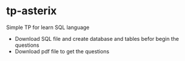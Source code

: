 # tp-asterix
Simple TP for learn SQL language
- Download SQL file and create database and tables befor begin the questions
- Download pdf file to get the questions
